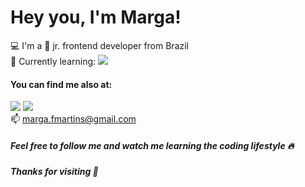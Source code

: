 # Hey you, I'm Marga! 

:computer: I'm a  :baby: jr. frontend developer from Brazil <br>
🌱 Currently learning: <img src="https://img.shields.io/badge/JavaScript-323330?style=for-the-badge&logo=javascript&logoColor=F7DF1E"> <br>

#### You can find me also at:
<a href="https://www.linkedin.com/in/margafm/"><img src="https://img.shields.io/badge/LinkedIn-0077B5?style=for-the-badge&logo=linkedin&logoColor=white"></a>
<a href="https://www.instagram.com/fmarga/"><img src="https://img.shields.io/badge/Instagram-E4405F?style=for-the-badge&logo=instagram&logoColor=white"></a> <br>
📫 <a href="mailto:marga.fmartins@gmail.com">marga.fmartins@gmail.com</a>

##### Feel free to follow me and watch me learning the coding lifestyle :fire:
##### Thanks for visiting :girl:
